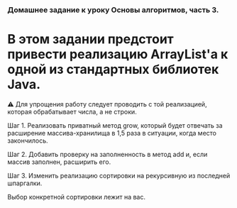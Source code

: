 ### Домашнее задание к уроку Основы алгоритмов, часть 3.

# В этом задании предстоит привести реализацию ArrayList'а к одной из стандартных библиотек Java.

 
⚠️ Для упрощения работу следует проводить с той реализацией, которая обрабатывает числа, а не строки.

Шаг 1. Реализовать приватный метод grow, который будет отвечать за расширение массива-хранилища в 1,5 раза в ситуации, когда место закончилось.

Шаг 2. Добавить проверку на заполненность в метод add и, если массив заполнен, расширить его.

Шаг 3. Изменить реализацию сортировки на рекурсивную из последней шпаргалки.

Выбор конкретной сортировки лежит на вас.
